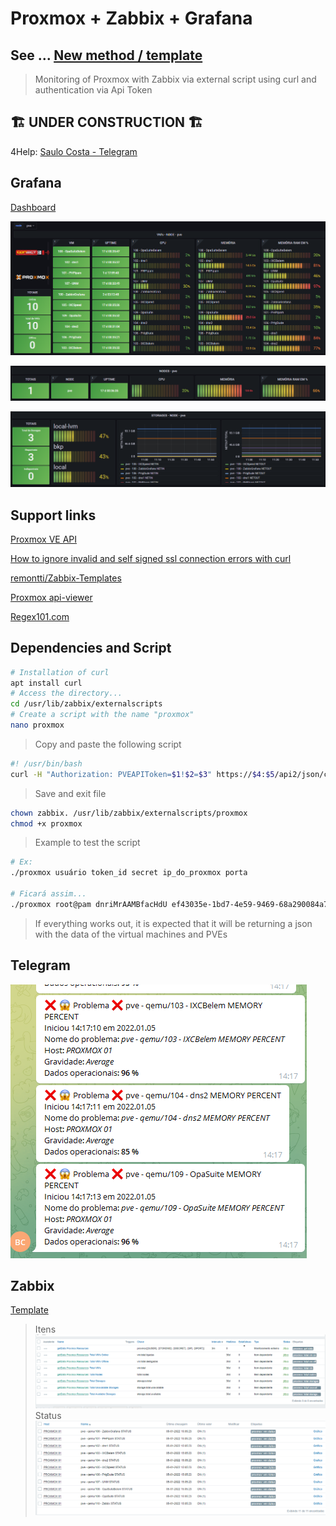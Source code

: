# Proxmox + Zabbix + Grafana

## See ... [New method / template](https://github.com/Full-Monitoring/oluas_proxmox)

> Monitoring of Proxmox with Zabbix via external script using curl and authentication via Api Token

## 🏗️ UNDER CONSTRUCTION 🏗️

4Help: [Saulo Costa - Telegram](https://t.me/saulos2costa)

## Grafana

[Dashboard](grafana-dashboard.json)

![print](./img/print-vm.png "Print")

![print](./img/print-node.png "Print")

![print](./img/print-storage.png "Print")

## Support links

[Proxmox VE API](https://pve.proxmox.com/wiki/Proxmox_VE_API#API_URL)

[How to ignore invalid and self signed ssl connection errors with curl](https://www.cyberciti.biz/faq/how-to-curl-ignore-ssl-certificate-warnings-command-option/)

[remontti/Zabbix-Templates](https://github.com/remontti/Zabbix-Templates/blob/main/Huawei/BGP/README.md)

[Proxmox api-viewer](https://pve.proxmox.com/pve-docs/api-viewer/)

[Regex101.com](https://regex101.com/)

## Dependencies and Script

```sh
# Installation of curl
apt install curl
# Access the directory...
cd /usr/lib/zabbix/externalscripts
# Create a script with the name "proxmox"
nano proxmox
```

> Copy and paste the following script

```sh
#! /usr/bin/bash
curl -H "Authorization: PVEAPIToken=$1!$2=$3" https://$4:$5/api2/json/cluster/resources/ -k --silent
```

> Save and exit file

```sh
chown zabbix. /usr/lib/zabbix/externalscripts/proxmox
chmod +x proxmox
```

> Example to test the script

```sh
# Ex:
./proxmox usuário token_id secret ip_do_proxmox porta

# Ficará assim...
./proxmox root@pam dnriMrAAMBfacHdU ef43035e-1bd7-4e59-9469-68a290084a7d 172.33.255.2 8006
```

> If everything works out, it is expected that it will be returning a json with the data of the virtual machines and PVEs

## Telegram

![alert](img/telegra_alert.png)

## Zabbix

[Template](PROXMOX%20-%20SHEL%20SCRIPT%20-%20CURL%20-%20ZBX%205%204.yaml)

> Itens
> ![zabbix](img/itens.png)
> Status
![zabbix](img/vm%20status.png)
